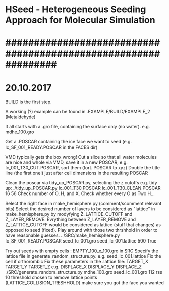 # HSeed - Heterogeneous Seeding Approach for Molecular Simulation #
# ############################################################### #
# 20.10.2017

BUILD is the first step.

A working (?) example can be found in .EXAMPLE/BUILD/EXAMPLE_2 (Metaldehyde)

It all starts with a .gro file, containing the surface only (no water). e.g. mdhe_100.gro

 Get a .POSCAR containing the ice face we want to seed (e.g. Ic_SF_001_READY.POSCAR in the FACES dir)

 VMD typically gets the box wrong! Cut a slice so that all water molecules are nice and whole via VMD, 
 save it in a new POSCAR, e.g. Ic_001_T30_CUT.POSCAR, sort them (fort. POSCAR to xyz)
 Double the title line (the first one!) just after cell dimensions in the resulting POSCAR

 Clean the poscar via tidy_up_POSCAR.py, selecting the z cutoffs
 e.g. tidy up: ./tidy_up_POSCAR.py Ic_001_T30.POSCAR Ic_001_T30_CLEAN.POSCAR 16 56
 Check number of O, H, and X. Check whether every O as Two H...

 Select the right face in make_hemisphere.py (comment/scomment relevant bits)
 Select the desired number of layers to be considered as "lattice" in make_hemisphere.py 
 by modyfying Z_LATTICE_CUTOFF and Z_LAYER_REMOVE. Evrything between Z_LAYER_REMOVE and Z_LATTICE_CUTOFF would 
 be considered as lattice (stuff that changes) as opposed to seed (fixed). Play around with those 
 two thrshhold in order to have reasonable guesses.
 ../SRC/make_hemisphere.py Ic_SF_001_READY.POSCAR seed_Ic_001.gro seed_Ic_001.lattice 500 True

 Try out seeds with empty cells : EMPTY_100_x_100.gro in SRC
 Specify the lattice file in generate_random_structure.py. e.g. seed_Ic_001.lattice
 Fix the cell if orthorombic
 Fix these parameters in the .lattice file:
 TARGET_X TARGET_Y TARGET_Z e.g. 
 DISPLACE_X DISPLACE_Y DISPLACE_Z
 ./SRC/generate_random_structure.py mdhe_100.gro seed_Ic_001.gro 112 rss 10
 threshold chosen to remove lattice points (LATTICE_COLLISION_TRESHHOLD)
 make sure you got the face you wanted
